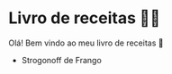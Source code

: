 # Livro de receitas :man_cook:

Olá! Bem vindo ao meu livro de receitas :chicken:

- Strogonoff de Frango

  